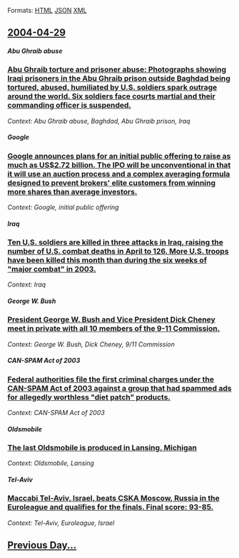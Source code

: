 
Formats: [HTML](2004/04/29/index.html)  [JSON](2004/04/29/index.json)  [XML](2004/04/29/index.xml)  

## [2004-04-29](/news/2004/04/29/index.md)

##### Abu Ghraib abuse
### [ Abu Ghraib torture and prisoner abuse: Photographs showing Iraqi prisoners in the Abu Ghraib prison outside Baghdad being tortured, abused, humiliated by U.S. soldiers spark outrage around the world. Six soldiers face courts martial and their commanding officer is suspended. ](/news/2004/04/29/abu-ghraib-torture-and-prisoner-abuse-photographs-showing-iraqi-prisoners-in-the-abu-ghraib-prison-outside-baghdad-being-tortured-abused.md)
_Context: Abu Ghraib abuse, Baghdad, Abu Ghraib prison, Iraq_

##### Google
### [ Google announces plans for an initial public offering to raise as much as US$2.72 billion. The IPO will be unconventional in that it will use an auction process and a complex averaging formula designed to prevent brokers' elite customers from winning more shares than average investors. ](/news/2004/04/29/google-announces-plans-for-an-initial-public-offering-to-raise-as-much-as-us-2-72-billion-the-ipo-will-be-unconventional-in-that-it-will-u.md)
_Context: Google, initial public offering_

##### Iraq
### [ Ten U.S. soldiers are killed in three attacks in Iraq, raising the number of U.S. combat deaths in April to 126. More U.S. troops have been killed this month than during the six weeks of "major combat" in 2003. ](/news/2004/04/29/ten-u-s-soldiers-are-killed-in-three-attacks-in-iraq-raising-the-number-of-u-s-combat-deaths-in-april-to-126-more-u-s-troops-have-been.md)
_Context: Iraq_

##### George W. Bush
### [ President George W. Bush and Vice President Dick Cheney meet in private with all 10 members of the 9-11 Commission. ](/news/2004/04/29/president-george-w-bush-and-vice-president-dick-cheney-meet-in-private-with-all-10-members-of-the-9-11-commission.md)
_Context: George W. Bush, Dick Cheney, 9/11 Commission_

##### CAN-SPAM Act of 2003
### [ Federal authorities file the first criminal charges under the CAN-SPAM Act of 2003 against a group that had spammed ads for allegedly worthless "diet patch" products. ](/news/2004/04/29/federal-authorities-file-the-first-criminal-charges-under-the-can-spam-act-of-2003-against-a-group-that-had-spammed-ads-for-allegedly-worth.md)
_Context: CAN-SPAM Act of 2003_

##### Oldsmobile
### [ The last Oldsmobile is produced in Lansing, Michigan ](/news/2004/04/29/the-last-oldsmobile-is-produced-in-lansing-michigan.md)
_Context: Oldsmobile, Lansing_

##### Tel-Aviv
### [ Maccabi Tel-Aviv, Israel, beats CSKA Moscow, Russia in the Euroleague and qualifies for the finals. Final score: 93-85. ](/news/2004/04/29/maccabi-tel-aviv-israel-beats-cska-moscow-russia-in-the-euroleague-and-qualifies-for-the-finals-final-score-93-85.md)
_Context: Tel-Aviv, Euroleague, Israel_

## [Previous Day...](/news/2004/04/28/index.md)


